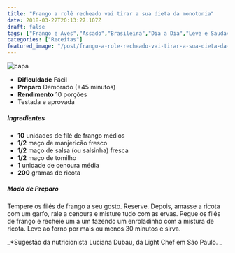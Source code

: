 ```yaml
---
title: "Frango a rolê recheado vai tirar a sua dieta da monotonia"
date: 2018-03-22T20:13:27.107Z
draft: false
tags: ["Frango e Aves","Assado","Brasileira","Dia a Dia","Leve e Saudável"]
categories: ["Receitas"]
featured_image: "/post/frango-a-role-recheado-vai-tirar-a-sua-dieta-da-monotonia.570615a8.jpg"
---
```


![capa](/post/frango-a-role-recheado-vai-tirar-a-sua-dieta-da-monotonia.570615a8.jpg)

*   **Dificuldade** Fácil
*   **Preparo** Demorado (+45 minutos)
*   **Rendimento** 10 porções
*   Testada e aprovada
    

##### Ingredientes

*   **10** unidades de filé de frango médios
*   **1/2** maço de manjericão fresco
*   **1/2** maço de salsa (ou salsinha) fresca
*   **1/2** maço de tomilho
*   **1** unidade de cenoura média
*   **200** gramas de ricota

##### Modo de Preparo

Tempere os filés de frango a seu gosto. Reserve. Depois, amasse a ricota com um garfo, rale a cenoura e misture tudo com as ervas. Pegue os filés de frango e recheie um a um fazendo um enroladinho com a mistura de ricota. Leve ao forno por mais ou menos 30 minutos e sirva.

_*Sugestão da nutricionista Luciana Dubau, da Light Chef em São Paulo. _
